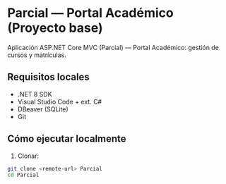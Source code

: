 # Parcial — Portal Académico (Proyecto base)

 Aplicación ASP.NET Core MVC (Parcial) — Portal Académico: gestión de cursos y matrículas.

## Requisitos locales
- .NET 8 SDK
- Visual Studio Code + ext. C#
- DBeaver (SQLite)
- Git

## Cómo ejecutar localmente
1. Clonar:
```bash
git clone <remote-url> Parcial
cd Parcial
